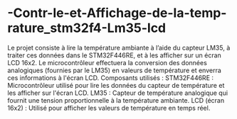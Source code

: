 # -Contr-le-et-Affichage-de-la-temp-rature_stm32f4-Lm35-lcd
Le projet consiste à lire la température ambiante à l’aide du capteur LM35, à traiter ces données dans le STM32F446RE, et à les afficher sur un écran LCD 16x2. Le microcontrôleur effectuera la conversion des données analogiques (fournies par le LM35) en valeurs de température et enverra ces informations à l'écran LCD. 
Composants utilisés :
STM32F446RE : Microcontrôleur utilisé pour lire les données du capteur de température et les afficher sur l'écran LCD.
LM35 : Capteur de température analogique qui fournit une tension proportionnelle à la température ambiante.
LCD (écran 16x2) : Utilisé pour afficher les valeurs de température en temps réel.
